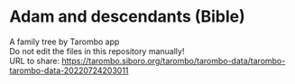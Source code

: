 # Adam and descendants (Bible)
A family tree by Tarombo app  
Do not edit the files in this repository manually!  
URL to share: https://tarombo.siboro.org/tarombo/tarombo-data/tarombo-tarombo-data-20220724203011